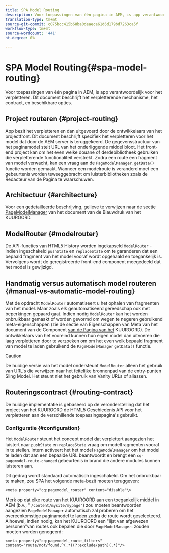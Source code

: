 ```yaml
---
title: SPA Model Routing
description: Voor toepassingen van één pagina in AEM, is app verantwoordelijk voor het verpletteren. Dit document beschrijft het verpletterende mechanisme, het contract, en beschikbare opties.
translation-type: tm+mt
source-git-commit: c075bcc415b68ba0deaeca61d6d179bd7263ca5f
workflow-type: tm+mt
source-wordcount: '441'
ht-degree: 0%

---
```



# SPA Model Routing{#spa-model-routing}

Voor toepassingen van één pagina in AEM, is app verantwoordelijk voor het verpletteren. Dit document beschrijft het verpletterende mechanisme, het contract, en beschikbare opties.

## Project routeren {#project-routing}

App bezit het verpletteren en dan uitgevoerd door de ontwikkelaars van het projectfront. Dit document beschrijft specifiek het verpletteren voor het model dat door de AEM server is teruggekeerd. De gegevensstructuur van het paginamodel stelt URL van het onderliggende middel bloot. Het front-end project kan om het even welke douane of derdebibliotheek gebruiken die verpletterende functionaliteit verstrekt. Zodra een route een fragment van model verwacht, kan een vraag aan de `PageModelManager.getData()` functie worden gemaakt. Wanneer een modelroute is veranderd moet een gebeurtenis worden teweeggebracht om luisterbibliotheken zoals de Redacteur van de Pagina te waarschuwen.

## Architectuur {#architecture}

Voor een gedetailleerde beschrijving, gelieve te verwijzen naar de sectie [PageModelManager](blueprint.md#pagemodelmanager) van het document van de Blauwdruk van het KUUROORD.

## ModelRouter {#modelrouter}

De API-functies van HTML5 History worden ingekapseld `ModelRouter` - indien ingeschakeld `pushState` en `replaceState` om te garanderen dat een bepaald fragment van het model vooraf wordt opgehaald en toegankelijk is. Vervolgens wordt de geregistreerde front-end component meegedeeld dat het model is gewijzigd.

## Handmatig versus automatisch model routeren {#manual-vs-automatic-model-routing}

Met de opdracht `ModelRouter` automatiseert u het ophalen van fragmenten van het model. Maar zoals elk geautomatiseerd gereedschap ook met beperkingen gepaard gaat. Indien nodig `ModelRouter` kan het worden onbruikbaar gemaakt of worden gevormd om wegen te negeren gebruikend meta-eigenschappen (zie de sectie van Eigenschappen van Meta van het document van de Component [van de Pagina van het](page-component.md) KUUROORD). De ontwikkelaars van het vooreind kunnen hun eigen model dan uitvoeren die laag verpletteren door te verzoeken om om het even welk bepaald fragment van model te laden gebruikend de `PageModelManager` `getData()` functie.

>[!CAUTION]
>
>De huidige versie van het model ondersteunt `ModelRouter` alleen het gebruik van URL&#39;s die verwijzen naar het feitelijke bronnenpad van de entry-punten Sling Model. Het steunt niet het gebruik van Vanity URLs of aliassen.

## Routeringscontract {#routing-contract}

De huidige implementatie is gebaseerd op de veronderstelling dat het project van het KUUROORD de HTML5 Geschiedenis API voor het verpletteren aan de verschillende toepassingspagina&#39;s gebruikt.

### Configuratie {#configuration}

Het `ModelRouter` steunt het concept model dat verplettert aangezien het luistert naar `pushState` en `replaceState` vraag om modelfragmenten vooraf in te stellen. Intern activeert het het model `PageModelManager` om het model te laden dat aan een bepaalde URL beantwoordt en brengt een `cq-pagemodel-route-changed` gebeurtenis in brand die andere modules kunnen luisteren aan.

Dit gedrag wordt standaard automatisch ingeschakeld. Om het onbruikbaar te maken, zou SPA het volgende meta-bezit moeten teruggeven:

```
<meta property="cq:pagemodel_router" content="disable"\>
```

Merk op dat elke route van het KUUROORD aan een toegankelijk middel in AEM (b.v., &quot; `/content/mysite/mypage"`) zou moeten beantwoorden aangezien `PageModelManager` automatisch zal proberen om het overeenkomstige paginamodel te laden zodra de route wordt geselecteerd. Alhoewel, indien nodig, kan het KUUROORD een &quot;lijst van afgewezen personen&quot;van routes ook bepalen die door `PageModelManager`: zouden moeten worden genegeerd:

```
<meta property="cq:pagemodel_route_filters" content="route/not/found,^(.*)(?:exclude/path)(.*)"/>
```
